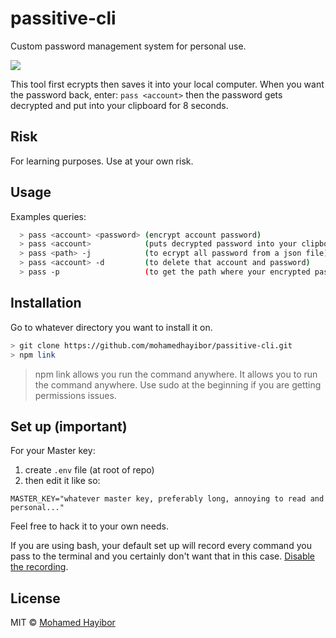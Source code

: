 # passitive-cli
Custom password management system for personal use. 

![](http://g.recordit.co/WUgip0vkkn.gif)

This tool first ecrypts then saves it into your local computer. When you want the password back, enter: `pass <account>` then the password gets decrypted and put into your clipboard for 8 seconds.

## Risk

For learning purposes. Use at your own risk.

## Usage

Examples queries:
```sh
  > pass <account> <password> (encrypt account password)
  > pass <account>            (puts decrypted password into your clipboard)
  > pass <path> -j            (to ecrypt all password from a json file)
  > pass <account> -d         (to delete that account and password)
  > pass -p                   (to get the path where your encrypted passwords are)
```

## Installation

Go to whatever directory you want to install it on.

```sh
> git clone https://github.com/mohamedhayibor/passitive-cli.git
> npm link
```
> npm link allows you run the command anywhere. It allows you to run the command anywhere. Use sudo at the beginning if you are getting permissions issues.

## Set up (important)

For your Master key:

1. create `.env` file (at root of repo)
2. then edit it like so:
```
MASTER_KEY="whatever master key, preferably long, annoying to read and personal..."
```
Feel free to hack it to your own needs.

If you are using bash, your default set up will record every command you pass to the terminal and you certainly don't want that in this case. [Disable the recording](https://stackoverflow.com/questions/18663078/disable-history-in-linux).

## License
MIT © [Mohamed Hayibor](http://github.com/mohamedhayibor)
